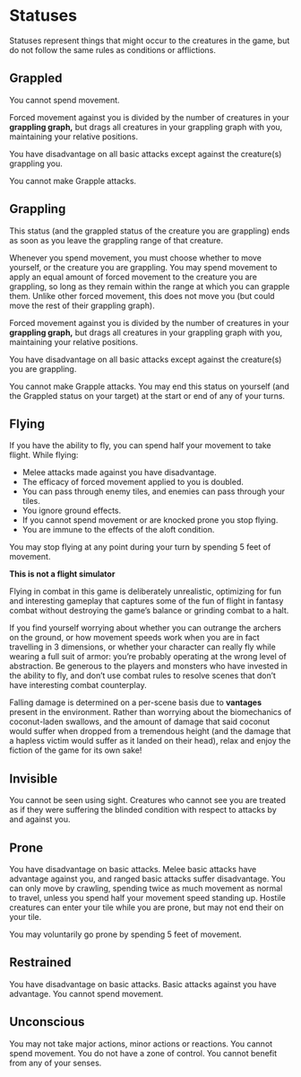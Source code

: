 # Statuses

Statuses represent things that might occur to the creatures in the game, but do not follow the same rules as conditions or afflictions.

## Grappled

You cannot spend movement.

Forced movement against you is divided by the number of creatures in your **grappling graph,** but drags all creatures in your grappling graph with you, maintaining your relative positions.

You have disadvantage on all basic attacks except against the creature(s) grappling you.

You cannot make Grapple attacks.

## Grappling

This status (and the grappled status of the creature you are grappling) ends as soon as you leave the grappling range of that creature.

Whenever you spend movement, you must choose whether to move yourself, or the creature you are grappling. You may spend movement to apply an equal amount of forced movement to the creature you are grappling, so long as they remain within the range at which you can grapple them. Unlike other forced movement, this does not move you (but could move the rest of their grappling graph).

Forced movement against you is divided by the number of creatures in your **grappling graph,** but drags all creatures in your grappling graph with you, maintaining your relative positions.

You have disadvantage on all basic attacks except against the creature(s) you are grappling.

You cannot make Grapple attacks. You may end this status on yourself (and the Grappled status on your target) at the start or end of any of your turns.

## Flying

If you have the ability to fly, you can spend half your movement to take flight. While flying:

- Melee attacks made against you have disadvantage.
- The efficacy of forced movement applied to you is doubled.
- You can pass through enemy tiles, and enemies can pass through your tiles.
- You ignore ground effects.
- If you cannot spend movement or are knocked prone you stop flying.
- You are immune to the effects of the aloft condition.

You may stop flying at any point during your turn by spending 5 feet of movement.

<div class="infobox">

**This is not a flight simulator**

Flying in combat in this game is deliberately unrealistic, optimizing for fun and interesting gameplay that captures some of the fun of flight in fantasy combat without destroying the game’s balance or grinding combat to a halt.

If you find yourself worrying about whether you can outrange the archers on the ground, or how movement speeds work when you are in fact travelling in 3 dimensions, or whether your character can really fly while wearing a full suit of armor: you’re probably operating at the wrong level of abstraction. Be generous to the players and monsters who have invested in the ability to fly, and don’t use combat rules to resolve scenes that don’t have interesting combat counterplay.

Falling damage is determined on a per-scene basis due to **vantages** present in the environment. Rather than worrying about the biomechanics of coconut-laden swallows, and the amount of damage that said coconut would suffer when dropped from a tremendous height (and the damage that a hapless victim would suffer as it landed on their head), relax and enjoy the fiction of the game for its own sake!

</div>

## Invisible

You cannot be seen using sight. Creatures who cannot see you are treated as if they were suffering the blinded condition with respect to attacks by and against you.

## Prone

You have disadvantage on basic attacks. Melee basic attacks have advantage against you, and ranged basic attacks suffer disadvantage. You can only move by crawling, spending twice as much movement as normal to travel, unless you spend half your movement speed standing up. Hostile creatures can enter your tile while you are prone, but may not end their on your tile.

You may voluntarily go prone by spending 5 feet of movement.

## Restrained

You have disadvantage on basic attacks. Basic attacks against you have advantage. You cannot spend movement.

## Unconscious

You may not take major actions, minor actions or reactions. You cannot spend movement. You do not have a zone of control. You cannot benefit from any of your senses.
